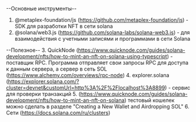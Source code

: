 --Основные инструменты--
1. @metaplex-foundation/js (https://github.com/metaplex-foundation/js) - SDK для разработки NFT в сети solana
2. @solana/web3.js (https://github.com/solana-labs/solana-web3.js) - для взаимодействия с учетными записями и программами в сети Solana

--Полезное--
3. QuickNode (https://www.quicknode.com/guides/solana-development/nfts/how-to-mint-an-nft-on-solana-using-typescript) - поставщик RPC. Программа отправляет свои запросы RPC для доступа к данным сервера, а сервер в сеть SOL (https://www.alchemy.com/overviews/rpc-node)
4. explorer.solana (https://explorer.solana.com/?cluster=devnet&customUrl=http%3A%2F%2Flocalhost%3A8899) - сервис для проверки транзакций
5. (https://www.quicknode.com/guides/solana-development/nfts/how-to-mint-an-nft-on-solana) тестовый кошелек можно сделать в разделе "Creating a New Wallet and Airdropping SOL"
6. Сети (https://docs.solana.com/ru/clusters)

